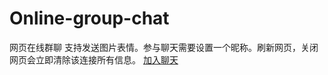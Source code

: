 # Online-group-chat
网页在线群聊
支持发送图片表情。参与聊天需要设置一个昵称。刷新网页，关闭网页会立即清除该连接所有信息。
[加入聊天](http://www.xwvike.com)
